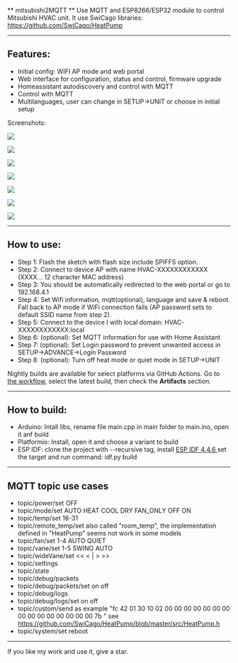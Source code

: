** mitsubishi2MQTT **
Use MQTT and ESP8266/ESP32 module to control Mitsubishi HVAC unit.
It use SwiCago libraries: https://github.com/SwiCago/HeatPump

***
## Features:
 - Initial config:  WIFI AP mode and web portal
 - Web interface for configuration, status and control, firmware upgrade
 - Homeassistant autodiscovery and control with MQTT
 - Control with MQTT
 - Multilanguages, user can change in SETUP->UNIT or choose in initial setup

Screenshots:

![](https://github.com/dzungpv/dzungpv/blob/master/images/main_page.jpeg)

![](https://github.com/gysmo38/dzungpv/blob/master/images/control_page.jpeg)

![](https://github.com/gysmo38/dzungpv/blob/master/images/config_page.jpeg)

![](https://github.com/dzungpv/dzungpv/blob/master/images/initial_setup.jpeg)

![](https://github.com/gysmo38/dzungpv/blob/master/images/login_page.jpeg)

![](https://github.com/gysmo38/dzungpv/blob/master/images/unit_page.jpeg)

![](https://github.com/gysmo38/dzungpv/blob/master/images/status_page.jpeg)

***
## How to use:
 - Step 1: Flash the sketch with flash size include SPIFFS option.
 - Step 2: Connect to device AP with name HVAC-XXXXXXXXXXXX (XXXX... 12 character MAC address)
 - Step 3: You should be automatically redirected to the web portal or go to 192.168.4.1
 - Step 4: Set Wifi information, mqtt(optional), language and save & reboot. Fall back to AP mode if WiFi connection fails (AP password sets to default SSID name from step 2).
 - Step 5: Connect to the device I with local domain: HVAC-XXXXXXXXXXXX.local
 - Step 6: (optional): Set MQTT information for use with Home Assistant
 - Step 7: (optional): Set Login password to prevent unwanted access in SETUP->ADVANCE->Login Password
 - Step 8: (optional): Turn off heat mode or quiet mode in SETUP->UNIT

Nightly builds are available for select platforms via GitHub Actions. Go to [the workflow](https://github.com/dzungpv/mitsubishi2MQTT/actions/workflows/platformio.yml), select the latest build, then check the **Artifacts** section. 
***
## How to build:
  - Arduino: Intall libs, rename file main.cpp in main folder to main.ino, open it anf build
  - Platformio: Install, open it and choose a variant to build
  - ESP IDF: clone the project with --recursive tag, install [ESP IDF 4.4.6 ](https://docs.espressif.com/projects/esp-idf/en/v4.4/esp32/get-started/index.html) set the target and run command: idf.py build

***
## MQTT topic use cases
- topic/power/set OFF
- topic/mode/set AUTO HEAT COOL DRY FAN_ONLY OFF ON
- topic/temp/set 16-31
- topic/remote_temp/set also called "room_temp", the implementation defined in "HeatPump" seems not work in some models
- topic/fan/set 1-4 AUTO QUIET
- topic/vane/set 1-5 SWING AUTO
- topic/wideVane/set << < | > >>
- topic/settings
- topic/state
- topic/debug/packets
- topic/debug/packets/set on off
- topic/debug/logs
- topic/debug/logs/set on off
- topic/custom/send as example "fc 42 01 30 10 02 00 00 00 00 00 00 00 00 00 00 00 00 00 00 00 7b " see https://github.com/SwiCago/HeatPump/blob/master/src/HeatPump.h
- topic/system/set reboot 
***
If you like my work and use it, give a star.
